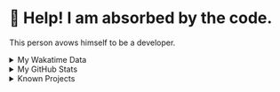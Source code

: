 # 🥺 Help! I am absorbed by the code. 

This person avows himself to be a developer.

<details>

<summary>My Wakatime Data</summary>

<!--START_SECTION:waka-->
![Lines of code](https://img.shields.io/badge/From%20Hello%20World%20I%27ve%20Written-8.9%20million%20lines%20of%20code-blue)

**🐱 My GitHub Data** 

> 📦 786.8 kB Used in GitHub's Storage 
 > 
> 🚫 Not Opted to Hire
 > 
> 📜 90 Public Repositories 
 > 
> 🔑 28 Private Repositories 
 > 
**I'm an Early 🐤** 

```text
🌞 Morning                2207 commits        ██████░░░░░░░░░░░░░░░░░░░   24.00 % 
🌆 Daytime                3949 commits        ███████████░░░░░░░░░░░░░░   42.95 % 
🌃 Evening                2963 commits        ████████░░░░░░░░░░░░░░░░░   32.23 % 
🌙 Night                  75 commits          ░░░░░░░░░░░░░░░░░░░░░░░░░   00.82 % 
```
📅 **I'm Most Productive on Tuesday** 

```text
Monday                   1148 commits        ███░░░░░░░░░░░░░░░░░░░░░░   12.49 % 
Tuesday                  1620 commits        ████░░░░░░░░░░░░░░░░░░░░░   17.62 % 
Wednesday                1609 commits        ████░░░░░░░░░░░░░░░░░░░░░   17.50 % 
Thursday                 1328 commits        ████░░░░░░░░░░░░░░░░░░░░░   14.44 % 
Friday                   1360 commits        ████░░░░░░░░░░░░░░░░░░░░░   14.79 % 
Saturday                 1145 commits        ███░░░░░░░░░░░░░░░░░░░░░░   12.45 % 
Sunday                   984 commits         ███░░░░░░░░░░░░░░░░░░░░░░   10.70 % 
```


**I Mostly Code in Go** 

```text
Go                       35 repos            █████████░░░░░░░░░░░░░░░░   34.65 % 
TeX                      6 repos             █░░░░░░░░░░░░░░░░░░░░░░░░   05.94 % 
Rust                     3 repos             █░░░░░░░░░░░░░░░░░░░░░░░░   02.97 % 
Swift                    3 repos             █░░░░░░░░░░░░░░░░░░░░░░░░   02.97 % 
Shell                    2 repos             ░░░░░░░░░░░░░░░░░░░░░░░░░   01.98 % 
```




 Last Updated on 22/05/2024 01:18:34 UTC
<!--END_SECTION:waka-->

</details>

<details>
 
 <summary>My GitHub Stats</summary>

[![CDFMLR's github stats](https://github-readme-stats.vercel.app/api?username=cdfmlr&count_private=true&show_icons=true)](https://github.com/anuraghazra/github-readme-stats)
 
</details>

<details>

<summary>Known Projects</summary>

[![Star History Chart](https://api.star-history.com/svg?repos=cdfmlr/pyflowchart,cdfmlr/muvtuber,cdfmlr/crud,cdfmlr/murecom-verse-1,cdfmlr/murecom-intro&type=Date)](https://star-history.com/#cdfmlr/pyflowchart&cdfmlr/muvtuber&cdfmlr/crud&cdfmlr/murecom-verse-1&cdfmlr/murecom-intro&Date)

 </details>
